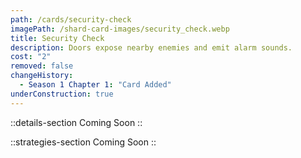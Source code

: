 ```yaml
---
path: /cards/security-check
imagePath: /shard-card-images/security_check.webp
title: Security Check
description: Doors expose nearby enemies and emit alarm sounds.
cost: "2"
removed: false
changeHistory:
  - Season 1 Chapter 1: "Card Added"
underConstruction: true
---
```


::details-section
Coming Soon
::

::strategies-section
Coming Soon
::
